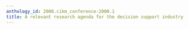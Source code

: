 ```yaml
---
anthology_id: 2000.cikm_conference-2000.1
title: A relevant research agenda for the decision support industry
---
```

